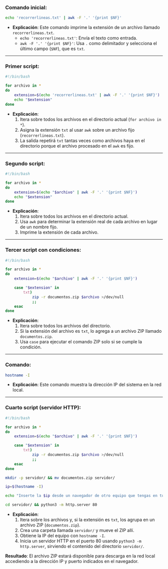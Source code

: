 ### **Comando inicial**:

```bash
echo 'recorrerlineas.txt' | awk -F '.' '{print $NF}'
```

- **Explicación**: Este comando imprime la extensión de un archivo llamado `recorrerlineas.txt`.
    - `echo 'recorrerlineas.txt'`: Envía el texto como entrada.
    - `awk -F '.' '{print $NF}'`: Usa `.` como delimitador y selecciona el último campo (`$NF`), que es `txt`.

---

### **Primer script**:

```bash
#!/bin/bash

for archivo in *
do 
    extension=$(echo 'recorrerlineas.txt' | awk -F '.' '{print $NF}')
    echo "$extension"
done
```

- **Explicación**:
    1. Itera sobre todos los archivos en el directorio actual (`for archivo in *`).
    2. Asigna la extensión `txt` al usar `awk` sobre un archivo fijo (`recorrerlineas.txt`).
    3. La salida repetirá `txt` tantas veces como archivos haya en el directorio porque el archivo procesado en el `awk` es fijo.

---

### **Segundo script**:

```bash
#!/bin/bash

for archivo in *
do 
    extension=$(echo "$archivo" | awk -F '.' '{print $NF}')
    echo "$extension"
done
```

- **Explicación**:
    1. Itera sobre todos los archivos en el directorio actual.
    2. Usa `awk` para determinar la extensión real de cada archivo en lugar de un nombre fijo.
    3. Imprime la extensión de cada archivo.

---

### **Tercer script con condiciones**:

```bash
#!/bin/bash

for archivo in *
do 
    extension=$(echo "$archivo" | awk -F '.' '{print $NF}')

    case "$extension" in 
        txt)
            zip -r documentos.zip $archivo >/dev/null
            ;;
    esac
done
```

- **Explicación**:
    1. Itera sobre todos los archivos del directorio.
    2. Si la extensión del archivo es `txt`, lo agrega a un archivo ZIP llamado `documentos.zip`.
    3. Usa `case` para ejecutar el comando ZIP solo si se cumple la condición.

---

### **Comando**:

```bash
hostname -I
```

- **Explicación**: Este comando muestra la dirección IP del sistema en la red local.

---

### **Cuarto script** (servidor HTTP):

```bash
#!/bin/bash

for archivo in *
do 
    extension=$(echo "$archivo" | awk -F '.' '{print $NF}')

    case "$extension" in 
        txt)
            zip -r documentos.zip $archivo >/dev/null
            ;;
    esac
done

mkdir -p servidor/ && mv documentos.zip servidor/

ip=$(hostname -I)

echo "Inserte la $ip desde un navegador de otro equipo que tengas en tu red privada : "

cd servidor/ && python3 -m http.server 80
```

- **Explicación**:
    1. Itera sobre los archivos y, si la extensión es `txt`, los agrupa en un archivo ZIP (`documentos.zip`).
    2. Crea una carpeta llamada `servidor/` y mueve el ZIP allí.
    3. Obtiene la IP del equipo con `hostname -I`.
    4. Inicia un servidor HTTP en el puerto 80 usando `python3 -m http.server`, sirviendo el contenido del directorio `servidor/`.

**Resultado**: El archivo ZIP estará disponible para descarga en la red local accediendo a la dirección IP y puerto indicados en el navegador.
